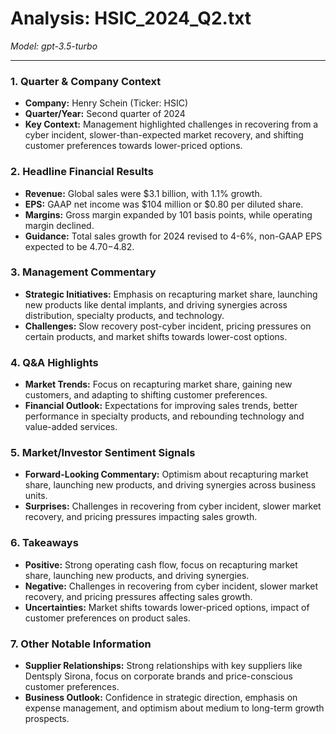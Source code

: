 # Analysis: HSIC_2024_Q2.txt

*Model: gpt-3.5-turbo*

---

### 1. Quarter & Company Context
- **Company:** Henry Schein (Ticker: HSIC)
- **Quarter/Year:** Second quarter of 2024
- **Key Context:** Management highlighted challenges in recovering from a cyber incident, slower-than-expected market recovery, and shifting customer preferences towards lower-priced options.

### 2. Headline Financial Results
- **Revenue:** Global sales were $3.1 billion, with 1.1% growth.
- **EPS:** GAAP net income was $104 million or $0.80 per diluted share.
- **Margins:** Gross margin expanded by 101 basis points, while operating margin declined.
- **Guidance:** Total sales growth for 2024 revised to 4-6%, non-GAAP EPS expected to be $4.70-$4.82.

### 3. Management Commentary
- **Strategic Initiatives:** Emphasis on recapturing market share, launching new products like dental implants, and driving synergies across distribution, specialty products, and technology.
- **Challenges:** Slow recovery post-cyber incident, pricing pressures on certain products, and market shifts towards lower-cost options.

### 4. Q&A Highlights
- **Market Trends:** Focus on recapturing market share, gaining new customers, and adapting to shifting customer preferences.
- **Financial Outlook:** Expectations for improving sales trends, better performance in specialty products, and rebounding technology and value-added services.

### 5. Market/Investor Sentiment Signals
- **Forward-Looking Commentary:** Optimism about recapturing market share, launching new products, and driving synergies across business units.
- **Surprises:** Challenges in recovering from cyber incident, slower market recovery, and pricing pressures impacting sales growth.

### 6. Takeaways
- **Positive:** Strong operating cash flow, focus on recapturing market share, launching new products, and driving synergies.
- **Negative:** Challenges in recovering from cyber incident, slower market recovery, and pricing pressures affecting sales growth.
- **Uncertainties:** Market shifts towards lower-priced options, impact of customer preferences on product sales.

### 7. Other Notable Information
- **Supplier Relationships:** Strong relationships with key suppliers like Dentsply Sirona, focus on corporate brands and price-conscious customer preferences.
- **Business Outlook:** Confidence in strategic direction, emphasis on expense management, and optimism about medium to long-term growth prospects.